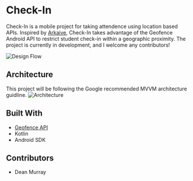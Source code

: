 # Check-In
Check-In is a mobile project for taking attendence using location based APIs. Inspired by [Arkaive](https://play.google.com/store/apps/details?id=com.arkaive.arkaive&hl=en_US), Check-In takes advantage of the Geofence Android API to restrict student check-in within a geographic proximity. The project is currently in development, and I welcome any contributors!

![Design Flow](https://firebasestorage.googleapis.com/v0/b/check-in-fc777.appspot.com/o/Check-In%20Photos.png?alt=media&token=79177e0e-1563-4f1b-ab14-46bd823265b3)

## Architecture
This project will be following the Google recommended MVVM architecture guidline.
![Architecture](https://firebasestorage.googleapis.com/v0/b/check-in-fc777.appspot.com/o/architecture.png?alt=media&token=f96927ae-5192-4f52-ac43-ed5158177141)

## Built With
* [Geofence API](https://developer.android.com/training/location/geofencing)
* Kotlin
* Android SDK

## Contributors
* Dean Murray
